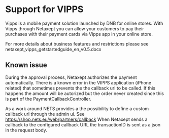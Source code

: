 Support for VIPPS 
=============

Vipps is a mobile payment solution launched by DNB for online stores. With Vipps through Netaxept you can allow your customers to pay their purchases with their payment cards via Vipps app in your online store.

For more details about business features and restrictions please see netaxept_vipps_getstartedguide_en_v0.5.docx

## Known issue

During the approval process, Netaxept authorizes the payment automatically. There is a known error in the VIPPS application (iPhone related) that sometimes prevents the the callback url to be called.
If this happens the amount will be autorized but the order never created since this is part of the  PaymentCallbackController.

As a work around NETS provides a the possibility to define a custom callback url through the admin ui. See https://shop.nets.eu/web/partners/callback
When Netaxept sends a callback to the configured callback URL the transactionID is sent as a json in the request body. 

